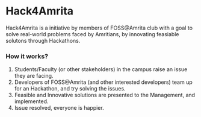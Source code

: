 # Hack4Amrita
Hack4Amrita is a initiative by members of FOSS@Amrita club with a goal to solve real-world problems faced by Amritians, by innovating feasiable solutons through Hackathons. 

### How it works?
1. Students/Faculty (or other stakeholders) in the campus raise an issue they are facing.
2. Developers of FOSS@Amrita (and other interested developers) team up for an Hackathon, and try solving the issues.
3. Feasible and Innovative solutions are presented to the Management, and implemented.
4. Issue resolved, everyone is happier.
